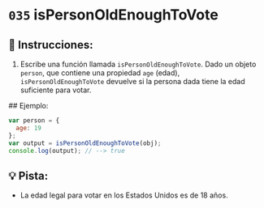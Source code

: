 # `035` isPersonOldEnoughToVote

## 📝 Instrucciones:

1. Escribe una función llamada `isPersonOldEnoughToVote`. Dado un objeto `person`, que contiene una propiedad `age` (edad), `isPersonOldEnoughToVote` devuelve si la persona dada tiene la edad suficiente para votar.

## Ejemplo:


```Javascript
var person = {
  age: 19
};
var output = isPersonOldEnoughToVote(obj);
console.log(output); // --> true
```

## 💡 Pista:

+ La edad legal para votar en los Estados Unidos es de 18 años.
